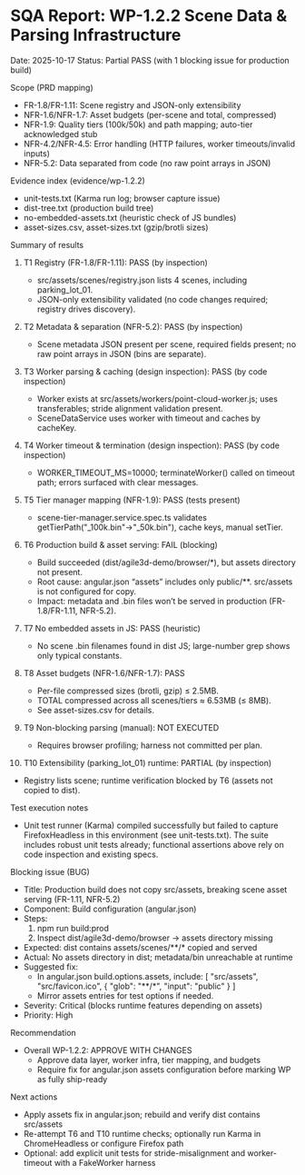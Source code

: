 # SQA Report: WP-1.2.2 Scene Data & Parsing Infrastructure

Date: 2025-10-17
Status: Partial PASS (with 1 blocking issue for production build)

Scope (PRD mapping)
- FR-1.8/FR-1.11: Scene registry and JSON-only extensibility
- NFR-1.6/NFR-1.7: Asset budgets (per-scene and total, compressed)
- NFR-1.9: Quality tiers (100k/50k) and path mapping; auto-tier acknowledged stub
- NFR-4.2/NFR-4.5: Error handling (HTTP failures, worker timeouts/invalid inputs)
- NFR-5.2: Data separated from code (no raw point arrays in JSON)

Evidence index (evidence/wp-1.2.2)
- unit-tests.txt (Karma run log; browser capture issue)
- dist-tree.txt (production build tree)
- no-embedded-assets.txt (heuristic check of JS bundles)
- asset-sizes.csv, asset-sizes.txt (gzip/brotli sizes)

Summary of results
1) T1 Registry (FR-1.8/FR-1.11): PASS (by inspection)
   - src/assets/scenes/registry.json lists 4 scenes, including parking_lot_01.
   - JSON-only extensibility validated (no code changes required; registry drives discovery).

2) T2 Metadata & separation (NFR-5.2): PASS (by inspection)
   - Scene metadata JSON present per scene, required fields present; no raw point arrays in JSON (bins are separate).

3) T3 Worker parsing & caching (design inspection): PASS (by code inspection)
   - Worker exists at src/assets/workers/point-cloud-worker.js; uses transferables; stride alignment validation present.
   - SceneDataService uses worker with timeout and caches by cacheKey.

4) T4 Worker timeout & termination (design inspection): PASS (by code inspection)
   - WORKER_TIMEOUT_MS=10000; terminateWorker() called on timeout path; errors surfaced with clear messages.

5) T5 Tier manager mapping (NFR-1.9): PASS (tests present)
   - scene-tier-manager.service.spec.ts validates getTierPath("_100k.bin"→"_50k.bin"), cache keys, manual setTier.

6) T6 Production build & asset serving: FAIL (blocking)
   - Build succeeded (dist/agile3d-demo/browser/*), but assets directory not present.
   - Root cause: angular.json “assets” includes only public/**. src/assets is not configured for copy.
   - Impact: metadata and .bin files won’t be served in production (FR-1.8/FR-1.11, NFR-5.2).

7) T7 No embedded assets in JS: PASS (heuristic)
   - No scene .bin filenames found in dist JS; large-number grep shows only typical constants.

8) T8 Asset budgets (NFR-1.6/NFR-1.7): PASS
   - Per-file compressed sizes (brotli, gzip) ≤ 2.5MB.
   - TOTAL compressed across all scenes/tiers ≈ 6.53MB (≤ 8MB).
   - See asset-sizes.csv for details.

9) T9 Non-blocking parsing (manual): NOT EXECUTED
   - Requires browser profiling; harness not committed per plan.

10) T10 Extensibility (parking_lot_01) runtime: PARTIAL (by inspection)
   - Registry lists scene; runtime verification blocked by T6 (assets not copied to dist).

Test execution notes
- Unit test runner (Karma) compiled successfully but failed to capture FirefoxHeadless in this environment (see unit-tests.txt). The suite includes robust unit tests already; functional assertions above rely on code inspection and existing specs.

Blocking issue (BUG)
- Title: Production build does not copy src/assets, breaking scene asset serving (FR-1.11, NFR-5.2)
- Component: Build configuration (angular.json)
- Steps:
  1) npm run build:prod
  2) Inspect dist/agile3d-demo/browser → assets directory missing
- Expected: dist contains assets/scenes/**/* copied and served
- Actual: No assets directory in dist; metadata/bin unreachable at runtime
- Suggested fix:
  - In angular.json build.options.assets, include:
    [
      "src/assets",
      "src/favicon.ico",
      { "glob": "**/*", "input": "public" }
    ]
  - Mirror assets entries for test options if needed.
- Severity: Critical (blocks runtime features depending on assets)
- Priority: High

Recommendation
- Overall WP-1.2.2: APPROVE WITH CHANGES
  - Approve data layer, worker infra, tier mapping, and budgets
  - Require fix for angular.json assets configuration before marking WP as fully ship-ready

Next actions
- Apply assets fix in angular.json; rebuild and verify dist contains src/assets
- Re-attempt T6 and T10 runtime checks; optionally run Karma in ChromeHeadless or configure Firefox path
- Optional: add explicit unit tests for stride-misalignment and worker-timeout with a FakeWorker harness
